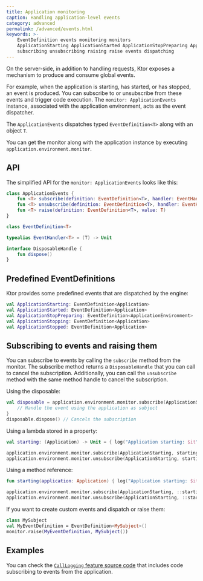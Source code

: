 ```yaml
---
title: Application monitoring
caption: Handling application-level events
category: advanced
permalink: /advanced/events.html
keywords: >-
    EventDefinition events monitoring monitors
    ApplicationStarting ApplicationStarted ApplicationStopPreparing ApplicationStopping ApplicationStopped
    subscribing unsubscribing raising raise events dispatching
---
```


On the server-side, in addition to handling requests, Ktor exposes a mechanism to produce and consume
global events.

For example, when the application is starting, has started, or has stopped, an event is produced. You can subscribe to or unsubscribe from these events and trigger code execution. The `monitor: ApplicationEvents` instance, associated with the application environment, acts as the event dispatcher.

The `ApplicationEvents` dispatches typed `EventDefinition<T>` along with an object `T`.

You can get the monitor along with the application instance by executing `application.environment.monitor`.

## API

The simplified API for the `monitor: ApplicationEvents` looks like this:

```kotlin
class ApplicationEvents {
    fun <T> subscribe(definition: EventDefinition<T>, handler: EventHandler<T>): DisposableHandle
    fun <T> unsubscribe(definition: EventDefinition<T>, handler: EventHandler<T>)
    fun <T> raise(definition: EventDefinition<T>, value: T)
}

class EventDefinition<T>

typealias EventHandler<T> = (T) -> Unit

interface DisposableHandle {
    fun dispose()
}
```

## Predefined EventDefinitions

Ktor provides some predefined events that are dispatched by the engine:

```kotlin
val ApplicationStarting: EventDefinition<Application>
val ApplicationStarted: EventDefinition<Application>
val ApplicationStopPreparing: EventDefinition<ApplicationEnvironment>
val ApplicationStopping: EventDefinition<Application>
val ApplicationStopped: EventDefinition<Application>
```

## Subscribing to events and raising them

You can subscribe to events by calling the `subscribe` method from the monitor.
The subscribe method returns a `DisposableHandle` that you can call to cancel the subscription.
Additionally, you can call the `unsubscribe` method with the same method handle to cancel the subscription.

Using the disposable:

```kotlin
val disposable = application.environment.monitor.subscribe(ApplicationStarting) { application: Application ->
    // Handle the event using the application as subject
}
disposable.dispose() // Cancels the subscription
```

Using a lambda stored in a property:

```kotlin
val starting: (Application) -> Unit = { log("Application starting: $it") }

application.environment.monitor.subscribe(ApplicationStarting, starting) // subscribe
application.environment.monitor.unsubscribe(ApplicationStarting, starting) // unsubscribe
```

Using a method reference:

```kotlin
fun starting(application: Application) { log("Application starting: $it") }

application.environment.monitor.subscribe(ApplicationStarting, ::starting) // subscribe
application.environment.monitor.unsubscribe(ApplicationStarting, ::starting) // unsubscribe
```

If you want to create custom events and dispatch or raise them:

```kotlin
class MySubject
val MyEventDefinition = EventDefinition<MySubject>()
monitor.raise(MyEventDefinition, MySubject())
```

## Examples

You can check the [`CallLogging` feature source code](https://github.com/ktorio/ktor/blob/45d7487b82b9dfc281a8c56c1dd3989ccf67bb5d/ktor-server/ktor-server-core/src/io/ktor/features/CallLogging.kt) that includes code subscribing to events from the application.
